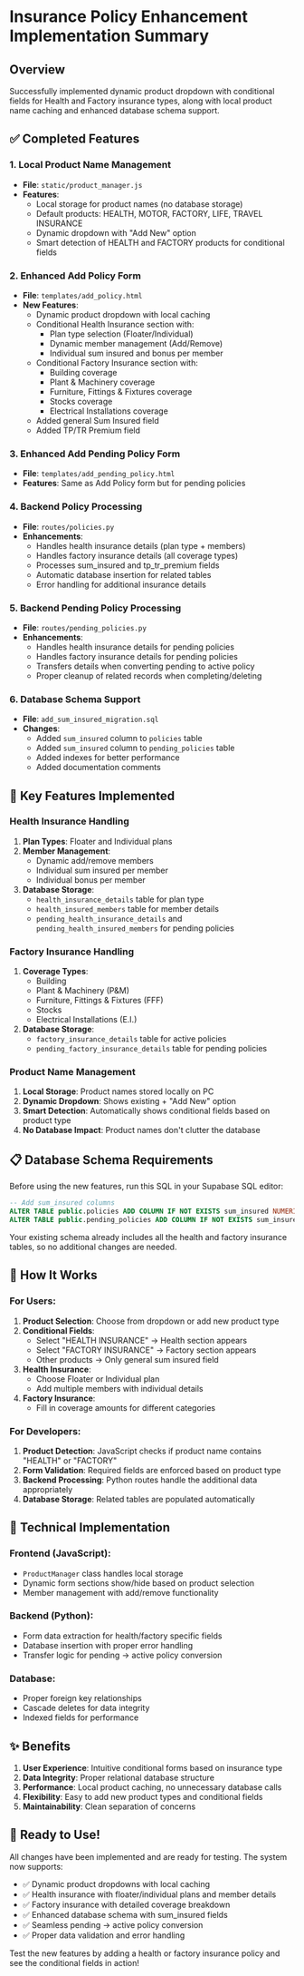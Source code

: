 # Insurance Policy Enhancement Implementation Summary

## Overview
Successfully implemented dynamic product dropdown with conditional fields for Health and Factory insurance types, along with local product name caching and enhanced database schema support.

## ✅ Completed Features

### 1. **Local Product Name Management**
- **File**: `static/product_manager.js`
- **Features**:
  - Local storage for product names (no database storage)
  - Default products: HEALTH, MOTOR, FACTORY, LIFE, TRAVEL INSURANCE
  - Dynamic dropdown with "Add New" option
  - Smart detection of HEALTH and FACTORY products for conditional fields

### 2. **Enhanced Add Policy Form**
- **File**: `templates/add_policy.html`
- **New Features**:
  - Dynamic product dropdown with local caching
  - Conditional Health Insurance section with:
    - Plan type selection (Floater/Individual)
    - Dynamic member management (Add/Remove)
    - Individual sum insured and bonus per member
  - Conditional Factory Insurance section with:
    - Building coverage
    - Plant & Machinery coverage
    - Furniture, Fittings & Fixtures coverage
    - Stocks coverage
    - Electrical Installations coverage
  - Added general Sum Insured field
  - Added TP/TR Premium field

### 3. **Enhanced Add Pending Policy Form**
- **File**: `templates/add_pending_policy.html`
- **Features**: Same as Add Policy form but for pending policies

### 4. **Backend Policy Processing**
- **File**: `routes/policies.py`
- **Enhancements**:
  - Handles health insurance details (plan type + members)
  - Handles factory insurance details (all coverage types)
  - Processes sum_insured and tp_tr_premium fields
  - Automatic database insertion for related tables
  - Error handling for additional insurance details

### 5. **Backend Pending Policy Processing**
- **File**: `routes/pending_policies.py`
- **Enhancements**:
  - Handles health insurance details for pending policies
  - Handles factory insurance details for pending policies
  - Transfers details when converting pending to active policy
  - Proper cleanup of related records when completing/deleting

### 6. **Database Schema Support**
- **File**: `add_sum_insured_migration.sql`
- **Changes**:
  - Added `sum_insured` column to `policies` table
  - Added `sum_insured` column to `pending_policies` table
  - Added indexes for better performance
  - Added documentation comments

## 🎯 Key Features Implemented

### Health Insurance Handling
1. **Plan Types**: Floater and Individual plans
2. **Member Management**: 
   - Dynamic add/remove members
   - Individual sum insured per member
   - Individual bonus per member
3. **Database Storage**:
   - `health_insurance_details` table for plan type
   - `health_insured_members` table for member details
   - `pending_health_insurance_details` and `pending_health_insured_members` for pending policies

### Factory Insurance Handling
1. **Coverage Types**:
   - Building
   - Plant & Machinery (P&M)
   - Furniture, Fittings & Fixtures (FFF)
   - Stocks
   - Electrical Installations (E.I.)
2. **Database Storage**:
   - `factory_insurance_details` table for active policies
   - `pending_factory_insurance_details` table for pending policies

### Product Name Management
1. **Local Storage**: Product names stored locally on PC
2. **Dynamic Dropdown**: Shows existing + "Add New" option
3. **Smart Detection**: Automatically shows conditional fields based on product type
4. **No Database Impact**: Product names don't clutter the database

## 📋 Database Schema Requirements

Before using the new features, run this SQL in your Supabase SQL editor:

```sql
-- Add sum_insured columns
ALTER TABLE public.policies ADD COLUMN IF NOT EXISTS sum_insured NUMERIC(12,2) NULL;
ALTER TABLE public.pending_policies ADD COLUMN IF NOT EXISTS sum_insured NUMERIC(12,2) NULL;
```

Your existing schema already includes all the health and factory insurance tables, so no additional changes are needed.

## 🚀 How It Works

### For Users:
1. **Product Selection**: Choose from dropdown or add new product type
2. **Conditional Fields**: 
   - Select "HEALTH INSURANCE" → Health section appears
   - Select "FACTORY INSURANCE" → Factory section appears
   - Other products → Only general sum insured field
3. **Health Insurance**:
   - Choose Floater or Individual plan
   - Add multiple members with individual details
4. **Factory Insurance**:
   - Fill in coverage amounts for different categories

### For Developers:
1. **Product Detection**: JavaScript checks if product name contains "HEALTH" or "FACTORY"
2. **Form Validation**: Required fields are enforced based on product type
3. **Backend Processing**: Python routes handle the additional data appropriately
4. **Database Storage**: Related tables are populated automatically

## 🔧 Technical Implementation

### Frontend (JavaScript):
- `ProductManager` class handles local storage
- Dynamic form sections show/hide based on product selection
- Member management with add/remove functionality

### Backend (Python):
- Form data extraction for health/factory specific fields
- Database insertion with proper error handling
- Transfer logic for pending → active policy conversion

### Database:
- Proper foreign key relationships
- Cascade deletes for data integrity
- Indexed fields for performance

## ✨ Benefits

1. **User Experience**: Intuitive conditional forms based on insurance type
2. **Data Integrity**: Proper relational database structure
3. **Performance**: Local product caching, no unnecessary database calls
4. **Flexibility**: Easy to add new product types and conditional fields
5. **Maintainability**: Clean separation of concerns

## 🎉 Ready to Use!

All changes have been implemented and are ready for testing. The system now supports:
- ✅ Dynamic product dropdowns with local caching
- ✅ Health insurance with floater/individual plans and member details
- ✅ Factory insurance with detailed coverage breakdown
- ✅ Enhanced database schema with sum_insured fields
- ✅ Seamless pending → active policy conversion
- ✅ Proper data validation and error handling

Test the new features by adding a health or factory insurance policy and see the conditional fields in action!
